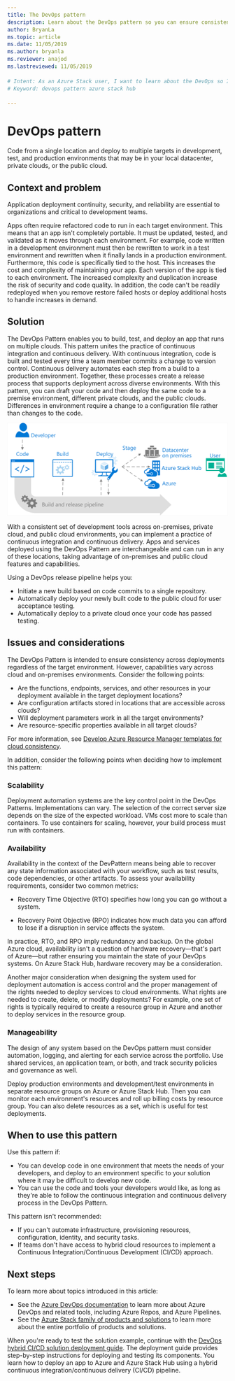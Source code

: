 ```yaml
---
title: The DevOps pattern
description: Learn about the DevOps pattern so you can ensure consistency across deployments in Azure and Azure Stack Hub.
author: BryanLa
ms.topic: article
ms.date: 11/05/2019
ms.author: bryanla
ms.reviewer: anajod
ms.lastreviewed: 11/05/2019

# Intent: As an Azure Stack user, I want to learn about the DevOps so I can ensure consistency across deployments in Azure and Azure Stack Hub.
# Keyword: devops pattern azure stack hub

---
```


# DevOps pattern

Code from a single location and deploy to multiple targets in development, test, and production environments that may be in your local datacenter, private clouds, or the public cloud.

## Context and problem

Application deployment continuity, security, and reliability are essential to organizations and critical to development teams.

Apps often require refactored code to run in each target environment. This means that an app isn't completely portable. It must be updated, tested, and validated as it moves through each environment. For example, code written in a development environment must then be rewritten to work in a test environment and rewritten when it finally lands in a production environment. Furthermore, this code is specifically tied to the host. This increases the cost and complexity of maintaining your app. Each version of the app is tied to each environment. The increased complexity and duplication increase the risk of security and code quality. In addition, the code can't be readily redeployed when you remove restore failed hosts or deploy additional hosts to handle increases in demand.

## Solution

The DevOps Pattern enables you to build, test, and deploy an app that runs on multiple clouds. This pattern unites the practice of continuous integration and continuous delivery. With continuous integration, code is built and tested every time a team member commits a change to version control. Continuous delivery automates each step from a build to a production environment. Together, these processes create a release process that supports deployment across diverse environments. With this pattern, you can draft your code and then deploy the same code to a premise environment, different private clouds, and the public clouds. Differences in environment require a change to a configuration file rather than changes to the code.

![DevOps pattern](media/pattern-cicd-pipeline/hybrid-ci-cd.png)

With a consistent set of development tools across on-premises, private cloud, and public cloud environments, you can implement a practice of continuous integration and continuous delivery. Apps and services deployed using the DevOps Pattern are interchangeable and can run in any of these locations, taking advantage of on-premises and public cloud features and capabilities.

Using a DevOps release pipeline helps you:

- Initiate a new build based on code commits to a single repository.
- Automatically deploy your newly built code to the public cloud for user acceptance testing.
- Automatically deploy to a private cloud once your code has passed testing.

## Issues and considerations

The DevOps Pattern is intended to ensure consistency across deployments regardless of the target environment. However, capabilities vary across cloud and on-premises environments. Consider the following points:

- Are the functions, endpoints, services, and other resources in your deployment available in the target deployment locations?
- Are configuration artifacts stored in locations that are accessible across clouds?
- Will deployment parameters work in all the target environments?
- Are resource-specific properties available in all target clouds?

For more information, see [Develop Azure Resource Manager templates for cloud consistency](https://docs.microsoft.com/azure/azure-resource-manager/templates-cloud-consistency).

In addition, consider the following points when deciding how to implement this pattern:

### Scalability

Deployment automation systems are the key control point in the DevOps Patterns. Implementations can vary. The selection of the correct server size depends on the size of the expected workload. VMs cost more to scale than containers. To use containers for scaling, however, your build process must run with containers.

### Availability

Availability in the context of the DevPattern means being able to recover any state information associated with your workflow, such as test results, code dependencies, or other artifacts. To assess your availability requirements, consider two common metrics:

-   Recovery Time Objective (RTO) specifies how long you can go without a system.

-   Recovery Point Objective (RPO) indicates how much data you can afford to lose if a disruption in service affects the system.

In practice, RTO, and RPO imply redundancy and backup. On the global Azure cloud, availability isn't a question of hardware recovery—that's part of Azure—but rather ensuring you maintain the state of your DevOps systems. On Azure Stack Hub, hardware recovery may be a consideration.

Another major consideration when designing the system used for deployment automation is access control and the proper management of the rights needed to deploy services to cloud environments. What rights are needed to create, delete, or modify deployments? For example, one set of rights is typically required to create a resource group in Azure and another to deploy services in the resource group.

### Manageability

The design of any system based on the DevOps pattern must consider automation, logging, and alerting for each service across the portfolio. Use shared services, an application team, or both, and track security policies and governance as well.

Deploy production environments and development/test environments in separate resource groups on Azure or Azure Stack Hub. Then you can monitor each environment's resources and roll up billing costs by resource group. You can also delete resources as a set, which is useful for test deployments.

## When to use this pattern

Use this pattern if:

- You can develop code in one environment that meets the needs of your developers, and deploy to an environment specific to your solution where it may be difficult to develop new code.
- You can use the code and tools your developers would like, as long as they're able to follow the continuous integration and continuous delivery process in the DevOps Pattern.

This pattern isn't recommended:

- If you can't automate infrastructure, provisioning resources, configuration, identity, and security tasks.
- If teams don't have access to hybrid cloud resources to implement a Continuous Integration/Continuous Development (CI/CD) approach.

## Next steps

To learn more about topics introduced in this article:
- See the [Azure DevOps documentation](/azure/devops) to learn more about Azure DevOps and related tools, including Azure Repos, and Azure Pipelines.
- See the [Azure Stack family of products and solutions](/azure-stack) to learn more about the entire portfolio of products and solutions.

When you're ready to test the solution example, continue with the [DevOps hybrid CI/CD solution deployment guide](https://aka.ms/hybriddevopsdeploy). The deployment guide provides step-by-step instructions for deploying and testing its components. You learn how to deploy an app to Azure and Azure Stack Hub using a hybrid continuous integration/continuous delivery (CI/CD) pipeline.
